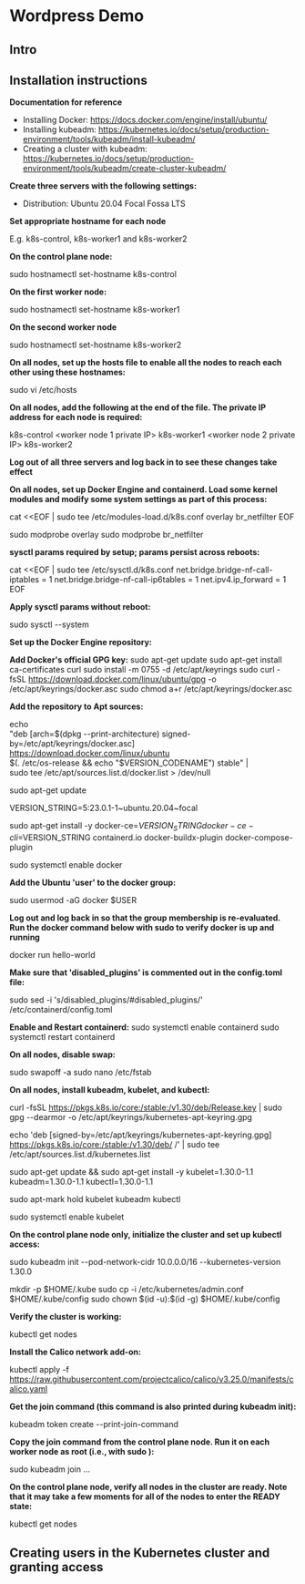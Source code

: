 # Wordpress Demo

## Intro

## Installation instructions

__Documentation for reference__
- Installing Docker: https://docs.docker.com/engine/install/ubuntu/
- Installing kubeadm: https://kubernetes.io/docs/setup/production-environment/tools/kubeadm/install-kubeadm/
- Creating a cluster with kubeadm: https://kubernetes.io/docs/setup/production-environment/tools/kubeadm/create-cluster-kubeadm/


__Create three servers with the following settings:__

- Distribution: Ubuntu 20.04 Focal Fossa LTS


__Set appropriate hostname for each node__

E.g. k8s-control, k8s-worker1 and k8s-worker2


__On the control plane node:__

sudo hostnamectl set-hostname k8s-control


__On the first worker node:__

sudo hostnamectl set-hostname k8s-worker1


__On the second worker node__

sudo hostnamectl set-hostname k8s-worker2


__On all nodes, set up the hosts file to enable all the nodes to reach each other using these hostnames:__

sudo vi /etc/hosts


__On all nodes, add the following at the end of the file. The private IP address for each node is required:__

<control plane node private IP> k8s-control
<worker node 1 private IP> k8s-worker1
<worker node 2 private IP> k8s-worker2


__Log out of all three servers and log back in to see these changes take effect__

__On all nodes, set up Docker Engine and containerd. Load some kernel modules and modify some system settings as part of this
process:__

cat <<EOF | sudo tee /etc/modules-load.d/k8s.conf
overlay
br_netfilter
EOF

sudo modprobe overlay
sudo modprobe br_netfilter


__sysctl params required by setup; params persist across reboots:__

cat <<EOF | sudo tee /etc/sysctl.d/k8s.conf
net.bridge.bridge-nf-call-iptables  = 1
net.bridge.bridge-nf-call-ip6tables = 1
net.ipv4.ip_forward                 = 1
EOF


__Apply sysctl params without reboot:__

sudo sysctl --system


__Set up the Docker Engine repository:__

__Add Docker's official GPG key:__
sudo apt-get update
sudo apt-get install ca-certificates curl
sudo install -m 0755 -d /etc/apt/keyrings
sudo curl -fsSL https://download.docker.com/linux/ubuntu/gpg -o /etc/apt/keyrings/docker.asc
sudo chmod a+r /etc/apt/keyrings/docker.asc


__Add the repository to Apt sources:__

echo \
  "deb [arch=$(dpkg --print-architecture) signed-by=/etc/apt/keyrings/docker.asc] https://download.docker.com/linux/ubuntu \
  $(. /etc/os-release && echo "$VERSION_CODENAME") stable" | \
  sudo tee /etc/apt/sources.list.d/docker.list > /dev/null
  
sudo apt-get update

VERSION_STRING=5:23.0.1-1\~ubuntu.20.04\~focal

sudo apt-get install -y docker-ce=$VERSION_STRING docker-ce-cli=$VERSION_STRING containerd.io docker-buildx-plugin docker-compose-plugin

sudo systemctl enable docker


__Add the Ubuntu 'user' to the docker group:__

sudo usermod -aG docker \$USER


__Log out and log back in so that the group membership is re-evaluated. Run the docker command below with sudo to verify docker is up and running__

docker run hello-world


__Make sure that 'disabled_plugins' is commented out in the config.toml file:__

sudo sed -i 's/disabled_plugins/#disabled_plugins/' /etc/containerd/config.toml


__Enable and Restart containerd:__
sudo systemctl enable containerd
sudo systemctl restart containerd


__On all nodes, disable swap:__

sudo swapoff -a
sudo nano /etc/fstab


__On all nodes, install kubeadm, kubelet, and kubectl:__

curl -fsSL https://pkgs.k8s.io/core:/stable:/v1.30/deb/Release.key | sudo gpg --dearmor -o /etc/apt/keyrings/kubernetes-apt-keyring.gpg

echo 'deb [signed-by=/etc/apt/keyrings/kubernetes-apt-keyring.gpg] https://pkgs.k8s.io/core:/stable:/v1.30/deb/ /' | sudo tee /etc/apt/sources.list.d/kubernetes.list

sudo apt-get update && sudo apt-get install -y kubelet=1.30.0-1.1 kubeadm=1.30.0-1.1 kubectl=1.30.0-1.1

sudo apt-mark hold kubelet kubeadm kubectl

sudo systemctl enable kubelet


__On the control plane node only, initialize the cluster and set up kubectl access:__

sudo kubeadm init --pod-network-cidr 10.0.0.0/16 --kubernetes-version 1.30.0

mkdir -p \$HOME/.kube
sudo cp -i /etc/kubernetes/admin.conf \$HOME/.kube/config
sudo chown \$(id -u):\$(id -g) \$HOME/.kube/config


__Verify the cluster is working:__

kubectl get nodes


__Install the Calico network add-on:__

kubectl apply -f https://raw.githubusercontent.com/projectcalico/calico/v3.25.0/manifests/calico.yaml


__Get the join command (this command is also printed during kubeadm init):__

kubeadm token create --print-join-command


__Copy the join command from the control plane node. Run it on each worker node as root (i.e., with sudo ):__

sudo kubeadm join ...


__On the control plane node, verify all nodes in the cluster are ready. Note that it may take a few moments for all of the nodes to enter the READY state:__

kubectl get nodes
##

## Creating users in the Kubernetes cluster and granting access

